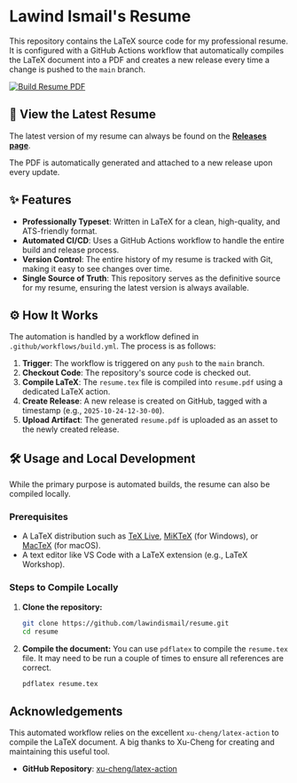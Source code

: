 # Lawind Ismail's Resume

This repository contains the LaTeX source code for my professional resume. It is configured with a GitHub Actions workflow that automatically compiles the LaTeX document into a PDF and creates a new release every time a change is pushed to the `main` branch.

[![Build Resume PDF](https://github.com/lawindismail/resume/actions/workflows/build.yml/badge.svg)](https://github.com/lawindismail/resume/actions/workflows/build.yml)

## 📄 View the Latest Resume

The latest version of my resume can always be found on the **[Releases page](https://github.com/lawindismail/resume/releases/latest)**.

The PDF is automatically generated and attached to a new release upon every update.

## ✨ Features

-   **Professionally Typeset**: Written in LaTeX for a clean, high-quality, and ATS-friendly format.
-   **Automated CI/CD**: Uses a GitHub Actions workflow to handle the entire build and release process.
-   **Version Control**: The entire history of my resume is tracked with Git, making it easy to see changes over time.
-   **Single Source of Truth**: This repository serves as the definitive source for my resume, ensuring the latest version is always available.

## ⚙️ How It Works

The automation is handled by a workflow defined in `.github/workflows/build.yml`. The process is as follows:

1.  **Trigger**: The workflow is triggered on any `push` to the `main` branch.
2.  **Checkout Code**: The repository's source code is checked out.
3.  **Compile LaTeX**: The `resume.tex` file is compiled into `resume.pdf` using a dedicated LaTeX action.
4.  **Create Release**: A new release is created on GitHub, tagged with a timestamp (e.g., `2025-10-24-12-30-00`).
5.  **Upload Artifact**: The generated `resume.pdf` is uploaded as an asset to the newly created release.

## 🛠️ Usage and Local Development

While the primary purpose is automated builds, the resume can also be compiled locally.

### Prerequisites

-   A LaTeX distribution such as [TeX Live](https://www.tug.org/texlive/), [MiKTeX](https://miktex.org/) (for Windows), or [MacTeX](https://www.tug.org/mactex/) (for macOS).
-   A text editor like VS Code with a LaTeX extension (e.g., LaTeX Workshop).

### Steps to Compile Locally

1.  **Clone the repository:**
    ```bash
    git clone https://github.com/lawindismail/resume.git
    cd resume
    ```

2.  **Compile the document:**
    You can use `pdflatex` to compile the `resume.tex` file. It may need to be run a couple of times to ensure all references are correct.
    ```bash
    pdflatex resume.tex
    ```

## Acknowledgements

This automated workflow relies on the excellent `xu-cheng/latex-action` to compile the LaTeX document. A big thanks to Xu-Cheng for creating and maintaining this useful tool.

-   **GitHub Repository**: [xu-cheng/latex-action](https://github.com/xu-cheng/latex-action)